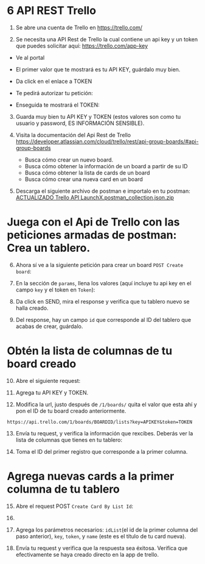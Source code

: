 # 6 API REST Trello

1. Se abre una cuenta de Trello en https://trello.com/

2. Se necesita una API Rest de Trello la cual contiene un api key y un token que puedes solicitar aquí: https://trello.com/app-key
  - Ve al portal
  - El primer valor que te mostrará es tu API KEY, guárdalo muy bien.
    
  - Da click en el enlace a TOKEN 
  
  - Te pedirá autorizar tu petición:
  
  - Enseguida te mostrará el TOKEN:

3. Guarda muy bien tu API KEY y TOKEN (estos valores son como tu usuario y password, ES INFORMACIÓN SENSIBLE).


4. Visita la documentación del Api Rest de Trello https://developer.atlassian.com/cloud/trello/rest/api-group-boards/#api-group-boards
   - Busca cómo crear un nuevo board.
   - Busca cómo obtener la información de un board a partir de su ID
   - Busca cómo obtener la lista de cards de un board
   - Busca cómo crear una nueva card en un board

5. Descarga el siguiente archivo de postman e importalo en tu postman: [ ACTUALIZADO Trello API LaunchX.postman_collection.json.zip](https://github.com/LaunchX-InnovaccionVirtual/MissionNodeJS/files/8585319/Trello.API.LaunchX.postman_collection.json.zip)


# Juega con el Api de Trello con las peticiones armadas de postman: Crea un tablero.

6. Ahora sí ve a la siguiente petición para crear un board `POST Create board`:


7. En la sección de `params`, llena los valores (aquí incluye tu api key en el campo `key` y el token en `Token`):

8. Da click en SEND, mira el response y verifica que tu tablero nuevo se halla creado.



9. Del response, hay un campo `id` que corresponde al ID del tablero que acabas de crear, guárdalo.


# Obtén la lista de columnas de tu board creado

10. Abre el siguiente request: 

11. Agrega tu API KEY y TOKEN. 
12. Modifica la url, justo después de `/1/boards/` quita el valor que esta ahí y pon el ID de tu board creado anteriormente.

```
https://api.trello.com/1/boards/BOARDID/lists?key=APIKEY&token=TOKEN
```

13. Envía tu request, y verifica la información que rexcibes. Deberás ver la lista de columnas que tienes en tu tablero:


14. Toma el ID del primer registro que corresponde a la primer columna.

# Agrega nuevas cards a la primer columna de tu tablero

15. Abre el request POST `Create Card By List Id`:
16. 
17. Agrega los parámetros necesarios: `idList`(el id de la primer columna del paso anterior), `key`, `token`, y `name` (este es el título de tu card nueva).

17. Envía tu request y verifica que la respuesta sea éxitosa. Verifica que efectivamente se haya creado directo en la app de trello.

